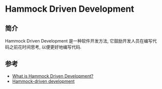 # Hammock Driven Development

## 简介

Hammock Driven Development 是一种软件开发方法, 它鼓励开发人员在编写代码之前花时间思考, 以便更好地编写代码.

## 参考

- [What is Hammock Driven Development?](https://stokoe.me/summary-hammock-driven-development/)
- [Hammock-driven development](https://learning-notes.mistermicheels.com/mindset/hammock-driven-development/)